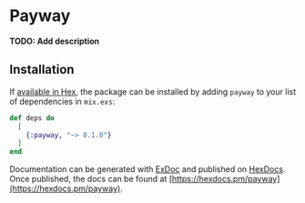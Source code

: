 # Payway

**TODO: Add description**

## Installation

If [available in Hex](https://hex.pm/docs/publish), the package can be installed
by adding `payway` to your list of dependencies in `mix.exs`:

```elixir
def deps do
  [
    {:payway, "~> 0.1.0"}
  ]
end
```

Documentation can be generated with [ExDoc](https://github.com/elixir-lang/ex_doc)
and published on [HexDocs](https://hexdocs.pm). Once published, the docs can
be found at [https://hexdocs.pm/payway](https://hexdocs.pm/payway).

